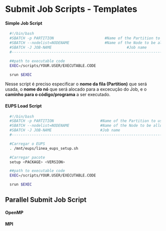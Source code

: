 # Submit Job Scripts - Templates 

#### Simple Job Script 
```bash
  #!/bin/bash
  #SBATCH -p PARTITION                       #Name of the Partition to use
  #SBATCH --nodelist=NODENAME                #Name of the Node to be allocated
  #SBATCH -J JOB-NAME                                  #Job name
  #----------------------------------------------------------------------------#

  ##path to executable code
  EXEC=/scripts/YOUR.USER/EXECUTABLE.CODE

  srun $EXEC
```
Nesse script é preciso especificar o **nome da fila (Partition)** que será usada, o **nome do nó** que será alocado para a excecução do Job, e o **caminho para o código/programa** a ser executado.

#### EUPS Load Script

```bash
  #!/bin/bash
  #SBATCH -p PARTITION                     #Name of the Partition to use
  #SBATCH --nodelist=NODENAME              #Name of the Node to be allocated
  #SBATCH -J JOB-NAME			           #Job name
  #----------------------------------------------------------------------------#

  #Carregar o EUPS
  . /mnt/eups/linea_eups_setup.sh

  #Carregar pacote 
  setup <PACKAGE> <VERSION>

  ##path to executable code
  EXEC=/scripts/YOUR.USER/EXECUTABLE.CODE

  srun $EXEC
```

## Parallel Submit Job Script

#### OpenMP 


#### MPI
